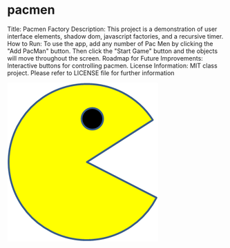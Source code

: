 # pacmen
Title: Pacmen Factory
Description:  This project is a demonstration of user interface elements, shadow dom, javascript factories, and a recursive timer. 
How to Run: To use the app, add any number of Pac Men by clicking the "Add PacMan" button. Then click the "Start Game" button and the objects will move throughout the screen.
Roadmap for Future Improvements:  Interactive buttons for controlling pacmen.
License Information:  MIT class project.  Please refer to LICENSE file for further information

<img src="PacMan1.png">
